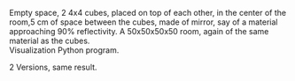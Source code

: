 Empty space, 2 4x4 cubes, placed on top of each other, in the center of the room,5 cm of space between the cubes, made of mirror, say of a material approaching 90% reflectivity. 
A 50x50x50x50 room, again of the same material as the cubes.  
Visualization Python program.

2 Versions, same result.
